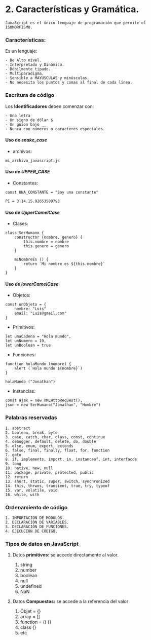 # 2. Características y Gramática.

	JavaScript es el único lenguaje de programación que permite el ISOMORFISMO.
### Características:

Es un lenguaje:

	- De Alto nivel.
	- Interpretado y Dinámico.
	- Débilmente tipado.
	- Multiparadigma.
	- Sensible a MAYUSCULAS y minúsculas.
	- No necesita los puntos y comas al final de cada línea.

### Escritura de código

Los **Identificadores** deben comenzar con:

	- Una letra
	- Un signo de dólar $
	- Un guion bajo __
	- Nunca con números o caracteres especiales.

#### Uso de ***snake_case***

- archivos:

~~~
mi_archivo_javascript.js
~~~

#### Uso de ***UPPER_CASE***

- Constantes:

~~~
const UNA_CONSTANTE = "Soy una constante"

PI = 3.14.15.92653589793
~~~

#### Uso de ***UpperCamelCase***

- Clases:

~~~
class SerHumano {
	constructor {nombre, genero} {
		this.nombre = nombre
		this.genero = genero 
	}

	miNombreEs () {
		return `Mi nombre es ${this.nombre}`
	}
}
~~~

#### Uso de ***lowerCamelCase***

- Objetos:

~~~
const unObjeto = {
	nombre: "Luis"
	email: "Luis@gmail.com"
}
~~~

- Primitivos:

~~~
let unaCadena = "Hola mundo",
let	unNumero = 19,
let	unBoolean = true 
~~~

- Funciones:

~~~
function holaMundo (nombre) {
	alert (`Hola mundo ${nombre}`)
}

holaMundo ("Jonathan")
~~~

- Instancias:

~~~
const ajax = new XMLHttpRequest(),
json = new SerHumano("Jonathan", "Hombre")
~~~

### Palabras reservadas

~~~
1. abstract
2. boolean, break, byte
3. case, catch, char, class, const, continue
4. debugger, default, delete, do, double
5. else, enum, export, extends
6. false, final, finally, float, for, function
7. goto
8. if, implements, import, in, instanceof, int, interfacde
9. long
10. native, new, null
11. package, private, protected, public
12. return
13. short, static, super, switch, synchronized
14. this, thrwos, transient, true, try, typeof
15. var, volatile, void
16. while, with 
~~~

### Ordenamiento de código

	1. IMPORTACION DE MODULOS.
	2. DECLARACIÓN DE VARIABLES.
	3. DECLARACIÓN DE FUNCIONES.
	4. EJECUCION DE CÓDIGO.

### Tipos de datos en JavaScript

1. Datos **primitivos:** se accede directamente al valor.
	1. string
	2. number
	3. boolean
	4. null
	5. undefined
	6. NaN

2. Datos **Compuestos:** se accede a la referencia del valor
	1. Objet = {}
	2. array = []
	3. function = () {}
	4. class {}
	5. etc